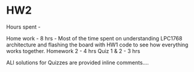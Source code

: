 # HW2

Hours spent - 

Home work - 8 hrs - Most of the time spent on understanding LPC1768 architecture and flashing the board with HW1 code to see how
everything works together. 
Homework 2 - 4 hrs 
Quiz 1 & 2 - 3 hrs

ALl solutions for Quizzes are provided inline comments....
